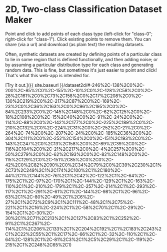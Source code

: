# 2D, Two-class Classification Dataset Maker

Point and click to add points of each class type (left-click for "class-0"; right-click for "class-1"). Click existing points to remove them. You can share (via a url) and download (as plain text) the resulting datasets.

Often, synthetic datasets are created by defining points of a particular class to lie in some region that is defined functionally, and then adding noise; or by assuming a particular distribution type for each class and generating random data. This is fine, but sometimes it's just easier to point and click! That's what this web-app is intended for.

[Try it out.]({{ site.baseurl }}/dataset2d/#-246%2C-138%2C0%2C-200%2C-85%2C0%2C-155%2C-10%2C0%2C-128%2C58%2C0%2C-28%2C161%2C0%2C73%2C158%2C0%2C17%2C208%2C0%2C-130%2C219%2C0%2C-217%2C87%2C0%2C-169%2C-23%2C0%2C36%2C163%2C0%2C96%2C195%2C0%2C-84%2C233%2C0%2C-145%2C148%2C0%2C-62%2C125%2C0%2C-18%2C108%2C0%2C-15%2C40%2C0%2C-91%2C-24%2C0%2C-114%2C-88%2C0%2C-142%2C177%2C0%2C-225%2C189%2C0%2C-210%2C132%2C0%2C-224%2C31%2C0%2C-252%2C-21%2C0%2C-264%2C-74%2C0%2C-207%2C-24%2C0%2C-185%2C36%2C0%2C-304%2C111%2C0%2C-252%2C154%2C0%2C-151%2C193%2C0%2C-143%2C247%2C0%2C13%2C158%2C0%2C-89%2C39%2C0%2C-116%2C104%2C0%2C-21%2C217%2C0%2C-4%2C257%2C0%2C-50%2C279%2C0%2C-62%2C193%2C0%2C-82%2C148%2C0%2C-115%2C129%2C0%2C-151%2C85%2C0%2C0%2C-42%2C0%2C82%2C90%2C0%2C34%2C79%2C0%2C39%2C230%2C1%2C73%2C249%2C1%2C174%2C100%2C1%2C180%2C-44%2C1%2C144%2C-76%2C1%2C42%2C-122%2C1%2C-64%2C-175%2C1%2C-97%2C-170%2C1%2C-144%2C-129%2C1%2C-163%2C-110%2C1%2C-210%2C-179%2C1%2C-257%2C-214%2C1%2C-293%2C-117%2C1%2C-291%2C-61%2C1%2C-144%2C-98%2C1%2C-96%2C-63%2C1%2C-80%2C-49%2C1%2C6%2C-27%2C1%2C72%2C9%2C1%2C111%2C-48%2C1%2C75%2C-221%2C1%2C16%2C-224%2C1%2C-58%2C70%2C1%2C-29%2C-154%2C1%2C-30%2C-30%2C1%2C71%2C213%2C1%2C127%2C83%2C1%2C252%2C-91%2C1%2C267%2C-114%2C1%2C206%2C133%2C1%2C204%2C192%2C1%2C183%2C243%2C1%2C22%2C55%2C1%2C17%2C-66%2C1%2C-32%2C-110%2C1%2C-64%2C-128%2C1%2C-81%2C3%2C1%2C5%2C29%2C1%2C-119%2C-215%2C1%2C248%2C65%2C1)

